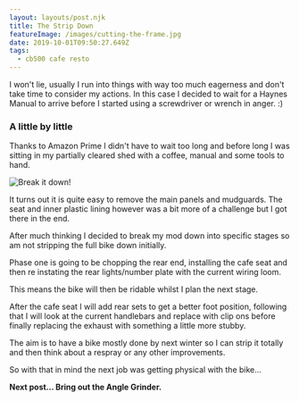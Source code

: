 ```yaml
---
layout: layouts/post.njk
title: The Strip Down
featureImage: /images/cutting-the-frame.jpg
date: 2019-10-01T09:50:27.649Z
tags:
  - cb500 cafe resto
---
```

I won't lie, usually I run into things with way too much eagerness and don't take time to consider my actions. In this case I decided to wait for a Haynes Manual to arrive before I started using a screwdriver or wrench in anger. :)

### A little by little

Thanks to Amazon Prime I didn't have to wait too long and before long I was sitting in my partially cleared shed with a coffee, manual and some tools to hand.

![Break it down! ](/images/breakdown.gif "Removing all the easy bits first.")

It turns out it is quite easy to remove the main panels and mudguards. The seat and inner plastic lining however was a bit more of a challenge but I got there in the end. 

After much thinking I decided to break my mod down into specific stages so am not stripping the full bike down initially. 

Phase one is going to be chopping the rear end, installing the cafe seat and then re instating the rear lights/number plate with the current wiring loom. 

This means the bike will then be ridable whilst I plan the next stage.

After the cafe seat I will add rear sets to get a better foot position, following that I will look at the current handlebars and replace with clip ons before finally replacing the exhaust with something a little more stubby. 

The aim is to have a bike mostly done by next winter so I can strip it totally and then think about a respray or any other improvements.

So with that in mind the next job was getting physical with the bike...

**Next post... Bring out the Angle Grinder.**
